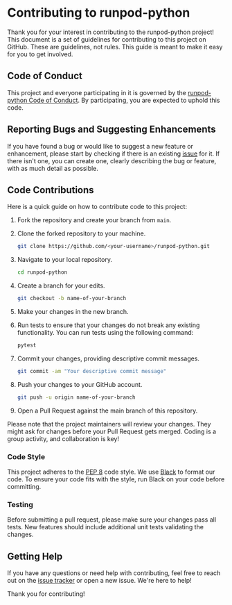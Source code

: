 # Contributing to runpod-python

Thank you for your interest in contributing to the runpod-python project! This document is a set of guidelines for contributing to this project on GitHub. These are guidelines, not rules. This guide is meant to make it easy for you to get involved.

## Code of Conduct

This project and everyone participating in it is governed by the [runpod-python Code of Conduct](CODE_OF_CONDUCT.md). By participating, you are expected to uphold this code.

## Reporting Bugs and Suggesting Enhancements

If you have found a bug or would like to suggest a new feature or enhancement, please start by checking if there is an existing [issue](https://github.com/yourusername/runpod-python/issues) for it. If there isn't one, you can create one, clearly describing the bug or feature, with as much detail as possible.

## Code Contributions

Here is a quick guide on how to contribute code to this project:

1. Fork the repository and create your branch from `main`.

2. Clone the forked repository to your machine.

    ```bash
    git clone https://github.com/<your-username>/runpod-python.git
    ```

3. Navigate to your local repository.

    ```bash
    cd runpod-python
    ```

4. Create a branch for your edits.

    ```bash
    git checkout -b name-of-your-branch
    ```

5. Make your changes in the new branch.

6. Run tests to ensure that your changes do not break any existing functionality. You can run tests using the following command:

    ```bash
    pytest
    ```

7. Commit your changes, providing descriptive commit messages.

    ```bash
    git commit -am "Your descriptive commit message"
    ```

8. Push your changes to your GitHub account.

    ```bash
    git push -u origin name-of-your-branch
    ```

9. Open a Pull Request against the main branch of this repository.

Please note that the project maintainers will review your changes. They might ask for changes before your Pull Request gets merged. Coding is a group activity, and collaboration is key!

### Code Style

This project adheres to the [PEP 8](https://www.python.org/dev/peps/pep-0008/) code style. We use [Black](https://black.readthedocs.io/en/stable/) to format our code. To ensure your code fits with the style, run Black on your code before committing.

### Testing

Before submitting a pull request, please make sure your changes pass all tests. New features should include additional unit tests validating the changes.

## Getting Help

If you have any questions or need help with contributing, feel free to reach out on the [issue tracker](https://github.com/yourusername/runpod-python/issues) or open a new issue. We're here to help!

Thank you for contributing!
